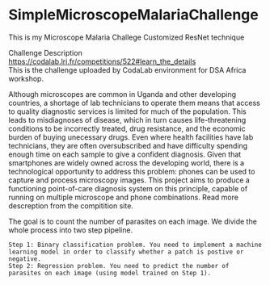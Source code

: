 # SimpleMicroscopeMalariaChallenge
This is my Microscope Malaria Challege Customized ResNet technique

Challenge Description
https://codalab.lri.fr/competitions/522#learn_the_details
<br/>This is the challenge uploaded by CodaLab environment for DSA Africa workshop.

Although microscopes are common in Uganda and other developing countries, a shortage of lab technicians to operate them means that access to quality diagnostic services is limited for much of the population. This leads to misdiagnoses of disease, which in turn causes life-threatening conditions to be incorrectly treated, drug resistance, and the economic burden of buying unecessary drugs. Even where health facilities have lab technicians, they are often oversubscribed and have difficulty spending enough time on each sample to give a confident diagnosis. Given that smartphones are widely owned across the developing world, there is a technological opportunity to address this problem: phones can be used to capture and process microscopy images. This project aims to produce a functioning point-of-care diagnosis system on this principle, capable of running on multiple microscope and phone combinations. Read more descreption from the compitition site.

The goal is to count the number of parasites on each image. We divide the whole process into two step pipeline.

    Step 1: Binary classification problem. You need to implement a machine learning model in order to classify whether a patch is postive or negative.
    Step 2: Regression problem. You need to predict the number of parasites on each image (using model trained on Step 1).

